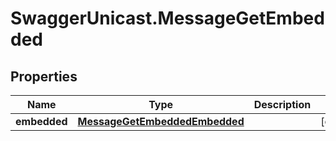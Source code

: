 # SwaggerUnicast.MessageGetEmbedded

## Properties

Name | Type | Description | Notes
------------ | ------------- | ------------- | -------------
**embedded** | [**MessageGetEmbeddedEmbedded**](MessageGetEmbeddedEmbedded.md) |  | [optional] 


